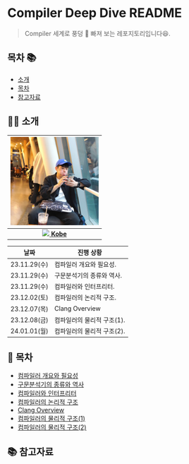 # Compiler Deep Dive README

> Compiler 세계로 풍덩 🤿 빠져 보는 레포지토리입니다😆.</br>

## 목차 📚

- [소개](#-소개)
- [목차](#목차)
- [참고자료](#-참고자료)

## 🧑‍💻 소개
| <img src="https://github.com/devKobe24/BranchTest/blob/main/IMG_5424.JPG?raw=true" width="200" height="200"/> |
| :-: |
| [<img src="https://hackmd.io/_uploads/SJEQuLsEh.png" width="20"/> **Kobe**](https://github.com/devKobe24) |


| 날짜 | 진행 상황 | 
| -------- | -------- |
| 23.11.29(수) | 컴파일러 개요와 필요성. |
| 23.11.29(수) | 구문분석기의 종류와 역사. |
| 23.11.29(수) | 컴파일러와 인터프리터. |
| 23.12.02(토) | 컴파일러의 논리적 구조. |
| 23.12.07(목) | Clang Overview |
| 23.12.08(금) | 컴파일러의 물리적 구조(1). |
| 24.01.01(월) | 컴파일러의 물리적 구조(2). |


## 📖 목차
- [컴파일러 개요와 필요성](https://github.com/devKobe24/CompilerDeepDive/blob/main/contents/231129-overview.md)
- [구문분석기의 종류와 역사](https://github.com/devKobe24/CompilerDeepDive/blob/main/contents/231129-syntaxAnalysis.md)
- [컴파일러와 인터프리터](https://github.com/devKobe24/CompilerDeepDive/blob/main/contents/231129-compilerAndInterpreter.md)
- [컴파일러의 논리적 구조](https://github.com/devKobe24/CompilerDeepDive/blob/main/contents/231202-logicalOrganization.md)
- [Clang Overview](https://github.com/devKobe24/CompilerDeepDive/blob/main/contents/231207-Clang-Overview.md)
- [컴파일러의 물리적 구조(1)](https://github.com/devKobe24/CompilerDeepDive/blob/main/contents/231208-compilerPhysicalStructure.md)
- [컴파일러의 물리적 구조(2)](https://github.com/devKobe24/CompilerDeepDive/blob/main/contents/240101-compilerPhysicalStructure-2.md)


## 📚 참고자료

